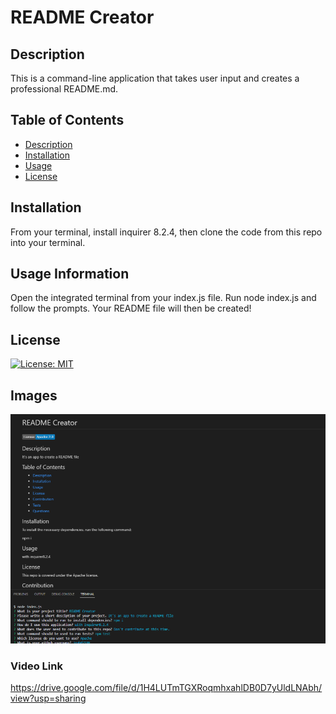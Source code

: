 # README Creator

## Description

This is a command-line application that takes user input and creates a professional README.md.

## Table of Contents

- [Description](#description)
- [Installation](#installation)
- [Usage](#usage)
- [License](#license)

## Installation

From your terminal, install inquirer 8.2.4, then clone the code from this repo into your terminal. 

## Usage Information

Open the integrated terminal from your index.js file. Run node index.js and follow the prompts. Your README file will then be created!

## License

[![License: MIT](https://img.shields.io/badge/License-MIT-yellow.svg)](https://opensource.org/licenses/MIT)

## Images

![Screenshot](./assets/images/README_Screenshot.png)

### Video Link

https://drive.google.com/file/d/1H4LUTmTGXRoqmhxahlDB0D7yUldLNAbh/view?usp=sharing
